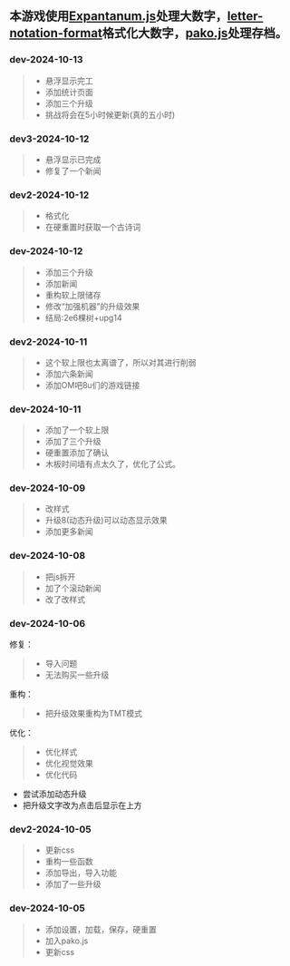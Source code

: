 ## 本游戏使用[Expantanum.js](https://github.com/Naruyoko/ExpantaNum.js)处理大数字，[letter-notation-format](https://github.com/cloudytheconqueror/letter-notation-format)格式化大数字，[pako.js](https://github.com/nodeca/pako)处理存档。
### dev-2024-10-13
> - 悬浮显示完工
> - 添加统计页面
> - 添加三个升级
> - 挑战将会在5小时候更新(真的五小时)
### dev3-2024-10-12
> - 悬浮显示已完成
> - 修复了一个新闻
### dev2-2024-10-12
> - 格式化
> - 在硬重置时获取一个古诗词
### dev-2024-10-12
> - 添加三个升级
> - 添加新闻
> - 重构软上限储存
> - 修改“加强机器”的升级效果
> - 结局:2e6棵树+upg14
### dev2-2024-10-11
> - 这个软上限也太离谱了，所以对其进行削弱
> - 添加六条新闻
> - 添加OM吧8u们的游戏链接
### dev-2024-10-11
> - 添加了一个软上限
> - 添加了三个升级
> - 硬重置添加了确认
> - 木板时间墙有点太久了，优化了公式。
### dev-2024-10-09
> - 改样式
> - 升级8(动态升级)可以动态显示效果
> - 添加更多新闻
### dev-2024-10-08
> - 把js拆开
> - 加了个滚动新闻
> - 改了改样式
### dev-2024-10-06
修复：
> - 导入问题   
>- 无法购买一些升级

重构：
> - 把升级效果重构为TMT模式

优化：
> - 优化样式
> - 优化视觉效果
> - 优化代码
 - 尝试添加动态升级
 - 把升级文字改为点击后显示在上方
### dev2-2024-10-05
> - 更新css
> - 重构一些函数
> - 添加导出，导入功能
> - 添加了一些升级
### dev-2024-10-05
> - 添加设置，加载，保存，硬重置
> - 加入pako.js
> - 更新css